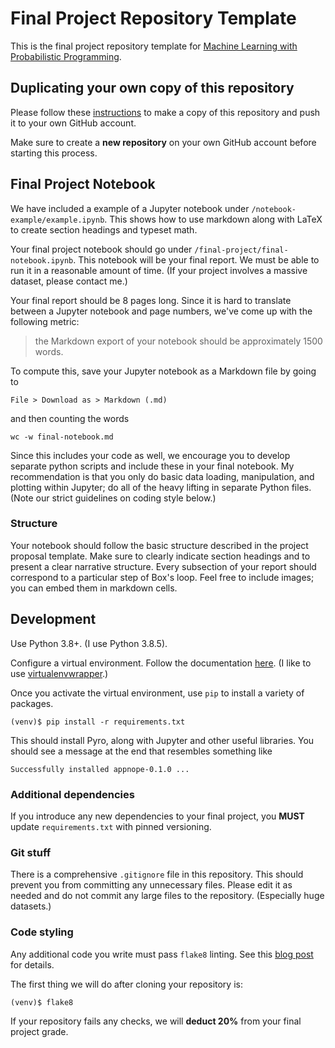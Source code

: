 # Final Project Repository Template

This is the final project repository template for [Machine Learning with Probabilistic Programming](http://www.proditus.com/mlpp2020).

## Duplicating your own copy of this repository

Please follow these [instructions](https://help.github.com/articles/duplicating-a-repository/) to make a copy of this repository and push it to your own GitHub account.

Make sure to create a **new repository** on your own GitHub account before starting this process.

## Final Project Notebook

We have included a example of a Jupyter notebook under `/notebook-example/example.ipynb`. This shows how to use markdown along with LaTeX to create section headings and typeset math.

Your final project notebook should go under `/final-project/final-notebook.ipynb`. This notebook will be your final report. We must be able to run it in a reasonable amount of time. (If your project involves a massive dataset, please contact me.)

Your final report should be 8 pages long. Since it is hard to translate between a Jupyter notebook and page numbers, we've come up with the following metric:

> the Markdown export of your notebook should be approximately 1500 words.

To compute this, save your Jupyter notebook as a Markdown file by going to

```
File > Download as > Markdown (.md)
```

and then counting the words

```
wc -w final-notebook.md
```

Since this includes your code as well, we encourage you to develop separate python scripts and include these in your final notebook. My recommendation is that you only do basic data loading, manipulation, and plotting within Jupyter; do all of the heavy lifting in separate Python files. (Note our strict guidelines on coding style below.)

### Structure

Your notebook should follow the basic structure described in the project proposal template. Make sure to clearly indicate section headings and to present a clear narrative structure. Every subsection of your report should correspond to a particular step of Box's loop. Feel free to include images; you can embed them in markdown cells.

## Development

Use Python 3.8+. (I use Python 3.8.5).

Configure a virtual environment. Follow the documentation [here](https://docs.python.org/3.8/tutorial/venv.html). (I like to use [virtualenvwrapper](http://virtualenvwrapper.readthedocs.io/).)

Once you activate the virtual environment, use `pip` to install a variety of packages.

```
(venv)$ pip install -r requirements.txt
```

This should install Pyro, along with Jupyter and other useful libraries. You should see a message at the end that resembles something like

```
Successfully installed appnope-0.1.0 ...
```

### Additional dependencies

If you introduce any new dependencies to your final project, you **MUST** update `requirements.txt` with pinned versioning.

### Git stuff

There is a comprehensive `.gitignore` file in this repository. This should prevent you from committing any unnecessary files. Please edit it as needed and do not commit any large files to the repository. (Especially huge datasets.)

### Code styling

Any additional code you write must pass `flake8` linting. See this [blog post](https://medium.com/python-pandemonium/what-is-flake8-and-why-we-should-use-it-b89bd78073f2) for details.

The first thing we will do after cloning your repository is:

```
(venv)$ flake8
```

If your repository fails any checks, we will **deduct 20%** from your final project grade.
